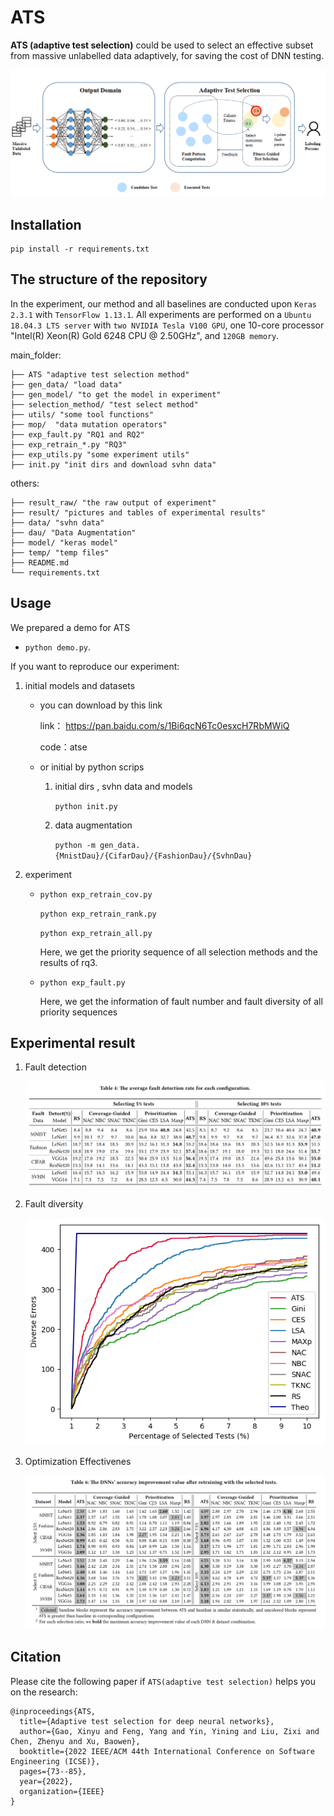 # ATS
**ATS (adaptive test selection)** could be used to select an effective subset from massive unlabelled data adaptively, for saving the cost of DNN testing. 

![](https://github.com/SATE-Lab/ATS/blob/master/result/overview.png)

## Installation

```
pip install -r requirements.txt
```

## The structure of the repository 

In the experiment, our method and all baselines are conducted upon `Keras 2.3.1` with `TensorFlow 1.13.1`. All experiments are performed on a `Ubuntu 18.04.3 LTS server` with `two NVIDIA Tesla V100 GPU`, one 10-core processor "Intel(R) Xeon(R) Gold 6248 CPU @ 2.50GHz", and `120GB memory`.

main_folder:

```
├── ATS "adaptive test selection method"
├── gen_data/ "load data"
├── gen_model/ "to get the model in experiment" 
├── selection_method/ "test select method"
├── utils/ "some tool functions"
├── mop/  "data mutation operators"
├── exp_fault.py "RQ1 and RQ2"
├── exp_retrain_*.py "RQ3"
├── exp_utils.py "some experiment utils"
├── init.py "init dirs and download svhn data"
```

others:

```
├── result_raw/ "the raw output of experiment"
├── result/ "pictures and tables of experimental results"
├── data/ "svhn data"
├── dau/ "Data Augmentation"
├── model/ "keras model"
├── temp/ "temp files"
├── README.md
└── requirements.txt
```

## Usage

We prepared a demo for ATS

- `python demo.py`.

If you want to reproduce our experiment:

1. initial  models and datasets

   - you can download by this link

     link： https://pan.baidu.com/s/1Bi6qcN6Tc0esxcH7RbMWiQ
     
     code：atse

   - or initial  by python scrips

     1. initial dirs , svhn data and models

        `python init.py`

     2. data augmentation

        `python -m gen_data.{MnistDau}/{CifarDau}/{FashionDau}/{SvhnDau}`

2. experiment

   - `python exp_retrain_cov.py`

     `python exp_retrain_rank.py`

     `python exp_retrain_all.py`

     Here, we get the priority sequence of all selection methods and the results of rq3.

   - `python exp_fault.py`

     Here, we get the information of fault number and fault diversity of all priority sequences


## Experimental result

1. Fault detection

    ![](https://github.com/SATE-Lab/ATS/blob/master/result/tab1.png)

2. Fault diversity

   ![](https://github.com/SATE-Lab/ATS/blob/master/result/fig/diverse_errors/mnist_LeNet5.png)



3. Optimization Effectivenes

   ![](https://github.com/SATE-Lab/ATS/blob/master/result/tab3.png)

## Citation

Please cite the following paper if `ATS(adaptive test selection)` helps you on the research:

```.
@inproceedings{ATS,
  title={Adaptive test selection for deep neural networks},
  author={Gao, Xinyu and Feng, Yang and Yin, Yining and Liu, Zixi and Chen, Zhenyu and Xu, Baowen},
  booktitle={2022 IEEE/ACM 44th International Conference on Software Engineering (ICSE)},
  pages={73--85},
  year={2022},
  organization={IEEE}
}
```


